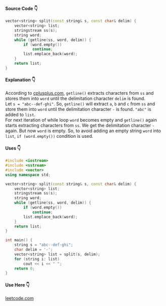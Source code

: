 #### Source Code :point_down:

```cpp
vector<string> split(const string& s, const char& delim) {
    vector<string> list;
    stringstream ss(s);
    string word;
    while (getline(ss, word, delim)) {
        if (word.empty())
            continue;
        list.emplace_back(word);
    }
    return list;
}
```

#### Explanation :point_down:

According to [cplusplus.com](http://www.cplusplus.com/reference/string/string/getline/), `getline()` extracts characters from `ss` and stores them into `word` until the delimitation character `delim` is found.  
Let `s = "abc--def-ghi"`. So, `getline()` will extract `a`, `b` and `c` from `ss` and store them into `word` until the delimitation character `-` is found. `"abc"` is added to `list`.  
For next iteration of while loop `word` becomes empty and `getline()` again starts extracting characters from `ss`. We get the delimitation character `-` again.  But now `word` is empty. So, to avoid adding an empty string `word` into `list`, `if (word.empty())` condition is used.  

#### Uses :point_down:

```cpp
#include <iostream>
#include <sstream>
#include <vector>
using namespace std;

vector<string> split(const string& s, const char& delim) {
    vector<string> list;
    stringstream ss(s);
    string word;
    while (getline(ss, word, delim)) {
        if (word.empty())
            continue;
        list.emplace_back(word);
    }
    return list;
}

int main() {
    string s = "abc--def-ghi";
    char delim = '-';
    vector<string> list = split(s, delim);
    for (string i: list) 
        cout << i << " ";
    return 0;
}
```

#### Use Here :point_down:
[leetcode.com](https://leetcode.com/problems/reverse-words-in-a-string/)
